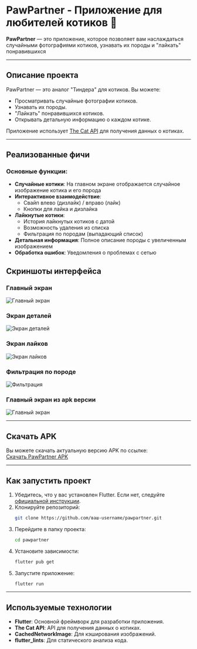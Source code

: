 
# PawPartner - Приложение для любителей котиков 🐾

**PawPartner** — это приложение, которое позволяет вам наслаждаться случайными фотографиями котиков, узнавать их породы и "лайкать" понравившихся

---

## Описание проекта

PawPartner — это аналог "Тиндера" для котиков. Вы можете:
- Просматривать случайные фотографии котиков.
- Узнавать их породы.
- "Лайкать" понравившихся котиков.
- Открывать детальную информацию о каждом котике.

Приложение использует [The Cat API](https://thecatapi.com/) для получения данных о котиках.

---

## Реализованные фичи

### Основные функции:
- **Случайные котики**: На главном экране отображается случайное изображение котика и его порода
- **Интерактивное взаимодействие**: 
  - Свайп влево (дизлайк) / вправо (лайк)
  - Кнопки для лайка и дизлайка
- **Лайкнутые котики**:
  - История лайкнутых котиков с датой
  - Возможность удаления из списка
  - Фильтрация по породам (выпадающий список)
- **Детальная информация**: Полное описание породы с увеличенным изображением
- **Обработка ошибок**: Уведомления о проблемах с сетью

## Скриншоты интерфейса

### Главный экран
![Главный экран](screenshots/home_screen_2.png)

### Экран деталей
![Экран деталей](screenshots/detail_screen.png)

### Экран лайков
![Экран лайков](screenshots/liked_cats_screen.png)

### Фильтрация по породе
![Фильтрация](screenshots/picked_breed_screen.png)

### Главный экран из apk версии
![Главный экран](screenshots/apk_home_screen.png)

---

## Скачать APK

Вы можете скачать актуальную версию APK по ссылке:  
[Скачать PawPartner APK](https://drive.google.com/drive/folders/1f201xWlKVJixcjleu5ZzZ7XY2GcEPEb2?usp=sharing)

---

## Как запустить проект

1. Убедитесь, что у вас установлен Flutter. Если нет, следуйте [официальной инструкции](https://flutter.dev/docs/get-started/install).
2. Клонируйте репозиторий:
   ```bash
   git clone https://github.com/ваш-username/pawpartner.git
   ```
3. Перейдите в папку проекта:
   ```bash
   cd pawpartner
   ```
4. Установите зависимости:
   ```bash
   flutter pub get
   ```
5. Запустите приложение:
   ```bash
   flutter run
   ```

---

## Используемые технологии

- **Flutter**: Основной фреймворк для разработки приложения.
- **The Cat API**: API для получения данных о котиках.
- **CachedNetworkImage**: Для кэширования изображений.
- **flutter_lints**: Для статического анализа кода.